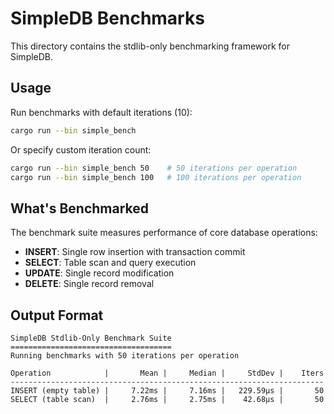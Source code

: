 # SimpleDB Benchmarks

This directory contains the stdlib-only benchmarking framework for SimpleDB.

## Usage

Run benchmarks with default iterations (10):

```bash
cargo run --bin simple_bench
```

Or specify custom iteration count:

```bash
cargo run --bin simple_bench 50    # 50 iterations per operation
cargo run --bin simple_bench 100   # 100 iterations per operation
```

## What's Benchmarked

The benchmark suite measures performance of core database operations:

- **INSERT**: Single row insertion with transaction commit
- **SELECT**: Table scan and query execution  
- **UPDATE**: Single record modification
- **DELETE**: Single record removal

## Output Format

```
SimpleDB Stdlib-Only Benchmark Suite
====================================
Running benchmarks with 50 iterations per operation

Operation            |       Mean |     Median |     StdDev |    Iters
----------------------------------------------------------------------
INSERT (empty table) |     7.22ms |     7.16ms |   229.59µs |       50
SELECT (table scan)  |     2.76ms |     2.75ms |    42.68µs |       50
```